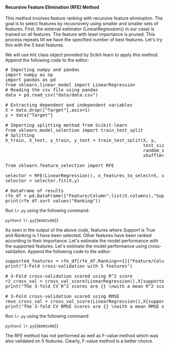 #### Recursive Feature Elimination (RFE) Method
This method involves feature ranking with recursive feature elimination. The goal is to select features by recusrsively using smaller and smaller sets of features. First, the external estimator (LinearRegression() in our case) is trained on all features. The feature with least importance is pruned. This process repeats till we have the specified number of best features. Let's try this with the 5 best features.

We will use `RFE` class object provided by Scikit-learn to apply this method. Append the following code to the editor:

<pre class="file" data-filename="lr.py" data-target="replace">
# Importing numpy and pandas
import numpy as np
import pandas as pd
from sklearn.linear_model import LinearRegression
# Reading the csv file using pandas 
data = pd.read_csv("data/data.csv")

# Extracting dependent and independent variables
X = data.drop(["Target"],axis=1)
y = data["Target"]

# Importing splitting method from Scikit-learn
from sklearn.model_selection import train_test_split
# Splitting
X_train, X_test, y_train, y_test = train_test_split(X, y,
                                                    test_size=0.3,
                                                    random_state=100,
                                                    shuffle=True)

from sklearn.feature_selection import RFE

selector = RFE(LinearRegression(), n_features_to_select=5, step=1, verbose=1)
selector = selector.fit(X,y)

# DataFrame of results
rfe_df = pd.DataFrame({"Feature/Column":list(X.columns),"Support":selector.support_,"Ranking":selector.ranking_})
print(rfe_df.sort_values("Ranking"))
</pre>

Run `lr.py` using the following command:

`python3 lr.py`{{execute}}

As seen in the output of the above code, features where *Support* is True and *Ranking* is 1 have been selected. Other features have been ranked according to their importance. Let's estimate the model performance with the supported features. Let's estimate the model performance using cross-validation. Append the following code to the editor:

<pre class="file" data-filename="lr.py" data-target="append">
supported_features = rfe_df[rfe_df.Ranking==1]["Feature/Column"].tolist()
print("3-Fold cross-validation with 5 features")

# 3-Fold cross-validation scored using R^2 score
r2_cross_val = cross_val_score(LinearRegression(),X[supported_features],y,cv=3,scoring="r2")
print("The 3-fold CV R^2 scores are {} \nwith a mean R^2 score of {:.4f}".format(r2_cross_val,np.mean(r2_cross_val)))

# 3-Fold cross-validation scored using RMSE
rmse_cross_val = cross_val_score(LinearRegression(),X[supported_features],y,cv=3,scoring="neg_root_mean_squared_error")
print("The 3-fold CV RMSE scores are {} \nwith a mean RMSE of {:.4f}".format([-i for i in rmse_cross_val],-np.mean(rmse_cross_val)))
</pre>

Run `lr.py` using the following command:

`python3 lr.py`{{execute}}

The RFE method has not performed as well as F-value method which was also validated on 5 features. Clearly, F-value method is a better choice.